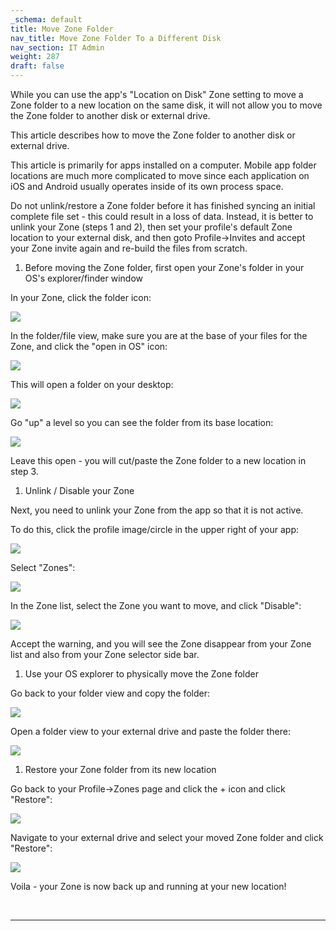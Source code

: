```yaml
---
_schema: default
title: Move Zone Folder
nav_title: Move Zone Folder To a Different Disk
nav_section: IT Admin
weight: 287
draft: false
---
```

While you can use the app's "Location on Disk" Zone setting to move a Zone folder to a new location on the same disk, it will not allow you to move the Zone folder to another disk or external drive.

This article describes how to move the Zone folder to another disk or external drive.

This article is primarily for apps installed on a computer. Mobile app folder locations are much more complicated to move since each application on iOS and Android usually operates inside of its own process space.

Do not unlink/restore a Zone folder before it has finished syncing an initial complete file set - this could result in a loss of data. Instead, it is better to unlink your Zone (steps 1 and 2), then set your profile's default Zone location to your external disk, and then goto Profile-&gt;Invites and accept your Zone invite again and re-build the files from scratch.

1. Before moving the Zone folder, first open your Zone's folder in your OS's explorer/finder window

In your Zone, click the folder icon:

![](/uploads/image-21.png)

In the folder/file view, make sure you are at the base of your files for the Zone, and click the "open in OS" icon:

![](/uploads/image-22.png)

This will open a folder on your desktop:

![](/uploads/image-23.png)

Go "up" a level so you can see the folder from its base location:

![](/uploads/image-24.png)

Leave this open - you will cut/paste the Zone folder to a new location in step 3.

1. Unlink / Disable your Zone

Next, you need to unlink your Zone from the app so that it is not active.

To do this, click the profile image/circle in the upper right of your app:

![](/uploads/image-25.png)

Select "Zones":

![](/uploads/image-26.png)

In the Zone list, select the Zone you want to move, and click "Disable":

![](/uploads/image-27.png)

Accept the warning, and you will see the Zone disappear from your Zone list and also from your Zone selector side bar.

1. Use your OS explorer to physically move the Zone folder

Go back to your folder view and copy the folder:

![](/uploads/image-28.png)

Open a folder view to your external drive and paste the folder there:

![](/uploads/image-29.png)

1. Restore your Zone folder from its new location

Go back to your Profile-&gt;Zones page and click the + icon and click "Restore":

![](/uploads/image-30.png)

Navigate to your external drive and select your moved Zone folder and click "Restore":

![](/uploads/image-31.png)

Voila - your Zone is now back up and running at your new location!

&nbsp;

---

&nbsp;